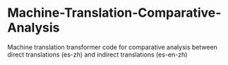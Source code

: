 # Machine-Translation-Comparative-Analysis
Machine translation transformer code for comparative analysis between direct translations (es-zh) and indirect translations (es-en-zh)
